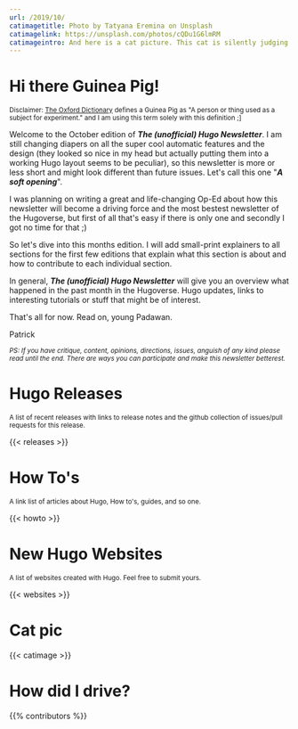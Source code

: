 ```yaml
---
url: /2019/10/
catimagetitle: Photo by Tatyana Eremina on Unsplash
catimagelink: https://unsplash.com/photos/cQDu1G6lmRM
catimageintro: And here is a cat picture. This cat is silently judging you.
---
```


# Hi there Guinea Pig!

<small>Disclaimer: [The Oxford Dictionary](https://www.lexico.com/en/definition/guinea_pig) defines a Guinea Pig as "A person or thing used as a subject for experiment." and I am using this term solely with this definition ;]</small>

Welcome to the October edition of **_The (unofficial) Hugo Newsletter_**. I am still changing diapers on all the super cool automatic features and the design (they looked so nice in my head but actually putting them into a working Hugo layout seems to be peculiar), so this newsletter is more or less short and might look different than future issues. Let's call this one "**_A soft opening_**".

I was planning on writing a great and life-changing Op-Ed about how this newsletter will become a driving force and the most bestest newsletter of the Hugoverse, but first of all that's easy if there is only one and secondly I got no time for that ;) 

So let's dive into this months edition. I will add small-print explainers to all sections for the first few editions that explain what this section is about and how to contribute to each individual section. 

In general, **_The (unofficial) Hugo Newsletter_** will give you an overview what happened in the past month in the Hugoverse. Hugo updates, links to interesting tutorials or stuff that might be of interest.

That's all for now. Read on, young Padawan. 

Patrick

<small>_PS: If you have critique, content, opinions, directions, issues, anguish of any kind please read until the end. There are ways you can participate and make this newsletter betterest._</small>

# Hugo Releases

<small>A list of recent releases with links to release notes and the github collection of issues/pull requests for this release.</small>

{{< releases >}}

# How To's 

<small>A link list of articles about Hugo, How to's, guides, and so one.</small>

{{< howto >}}

# New Hugo Websites

<small>A list of websites created with Hugo. Feel free to submit yours.</small>

{{< websites >}}

# Cat pic

{{< catimage >}}

# How did I drive?

{{% contributors %}}
